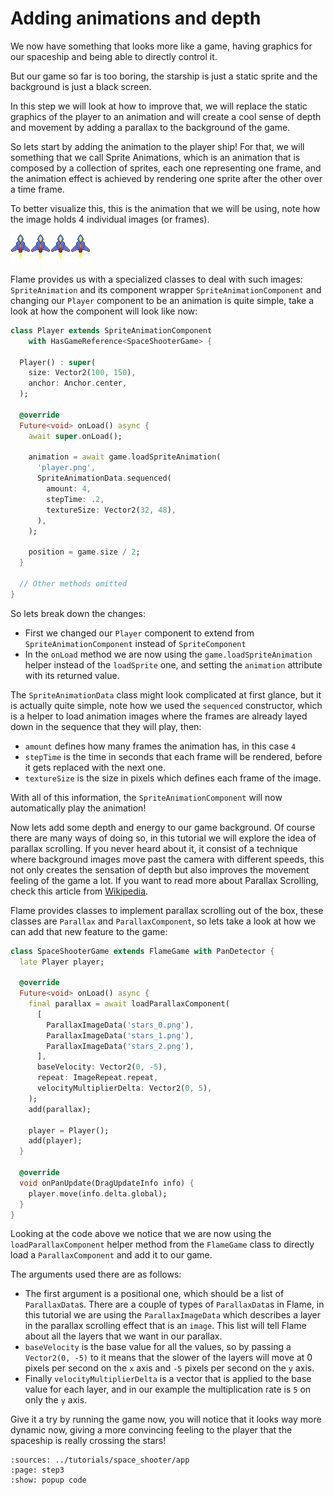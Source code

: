 # Adding animations and depth

We now have something that looks more like a game, having graphics for our spaceship and being
able to directly control it.

But our game so far is too boring, the starship is just a static sprite and the background is
just a black screen.

In this step we will look at how to improve that, we will replace the static graphics of the player
to an animation and will create a cool sense of depth and movement by adding a parallax to the
background of the game.

So lets start by adding the animation to the player ship! For that, we will something that we
call Sprite Animations, which is an animation that is composed by a collection of sprites, each
one representing one frame, and the animation effect is achieved by rendering one sprite after
the other over a time frame.

To better visualize this, this is the animation that we will be using, note how the image holds 4
individual images (or frames).

![](app/assets/images/player.png)

Flame provides us with a specialized classes to deal with such images: `SpriteAnimation` and its component
wrapper `SpriteAnimationComponent` and changing our `Player` component to be an animation is quite
simple, take a look at how the component will look like now:

```dart
class Player extends SpriteAnimationComponent
    with HasGameReference<SpaceShooterGame> {

  Player() : super(
    size: Vector2(100, 150),
    anchor: Anchor.center,
  );

  @override
  Future<void> onLoad() async {
    await super.onLoad();

    animation = await game.loadSpriteAnimation(
      'player.png',
      SpriteAnimationData.sequenced(
        amount: 4,
        stepTime: .2,
        textureSize: Vector2(32, 48),
      ),
    );

    position = game.size / 2;
  }

  // Other methods omitted
}
```

So lets break down the changes:

- First we changed our `Player` component to extend from `SpriteAnimationComponent` instead of
`SpriteComponent`
- In the `onLoad` method we are now using the `game.loadSpriteAnimation` helper instead of the
 `loadSprite` one, and setting the `animation` attribute with its returned value.

The `SpriteAnimationData` class might look complicated at first glance, but it is actually quite
simple, note how we used the `sequenced` constructor, which is a helper to load animation images
where the frames are already layed down in the sequence that they will play, then:

- `amount` defines how many frames the animation has, in this case `4`
- `stepTime` is the time in seconds that each frame will be rendered, before it gets replaced
with the next one.
- `textureSize` is the size in pixels which defines each frame of the image.

With all of this information, the `SpriteAnimationComponent` will now automatically play the
animation!

Now lets add some depth and energy to our game background. Of course there are many ways of
doing so, in this tutorial we will explore the idea of parallax scrolling. If you never heard
about it, it consist of a technique where background images move past the camera with different
speeds, this not only creates the sensation of depth but also improves the movement feeling
of the game a lot. If you want to read more about Parallax Scrolling, check this article
from [Wikipedia](https://en.wikipedia.org/wiki/Parallax_scrolling).

Flame provides classes to implement parallax scrolling out of the box, these classes are `Parallax` and
`ParallaxComponent`, so lets take a look at how we can add that new feature to the game:

```dart
class SpaceShooterGame extends FlameGame with PanDetector {
  late Player player;

  @override
  Future<void> onLoad() async {
    final parallax = await loadParallaxComponent(
      [
        ParallaxImageData('stars_0.png'),
        ParallaxImageData('stars_1.png'),
        ParallaxImageData('stars_2.png'),
      ],
      baseVelocity: Vector2(0, -5),
      repeat: ImageRepeat.repeat,
      velocityMultiplierDelta: Vector2(0, 5),
    );
    add(parallax);

    player = Player();
    add(player);
  }

  @override
  void onPanUpdate(DragUpdateInfo info) {
    player.move(info.delta.global);
  }
}
```

Looking at the code above we notice that we are now using the `loadParallaxComponent` helper
method from the `FlameGame` class to directly load a `ParallaxComponent` and add it to our game.

The arguments used there are as follows:

- The first argument is a positional one, which should be a list of `ParallaxData`s. There are a
couple of types of `ParallaxData`s in Flame, in this tutorial we are using the `ParallaxImageData`
which describes a layer in the parallax scrolling effect that is an `image`. This list will tell
Flame about all the layers that we want in our parallax.
- `baseVelocity` is the base value for all the values, so by passing a `Vector2(0, -5)` to it
means that the slower of the layers will move at 0 pixels per second on the `x` axis and `-5`
pixels per second on the `y` axis.
- Finally `velocityMultiplierDelta` is a vector that is applied to the base value for each layer,
and in our example the multiplication rate is `5` on only the `y` axis.


Give it a try by running the game now, you will notice that it looks way more dynamic now, giving a
more convincing feeling to the player that the spaceship is really crossing the stars!

```{flutter-app}
:sources: ../tutorials/space_shooter/app
:page: step3
:show: popup code
```
